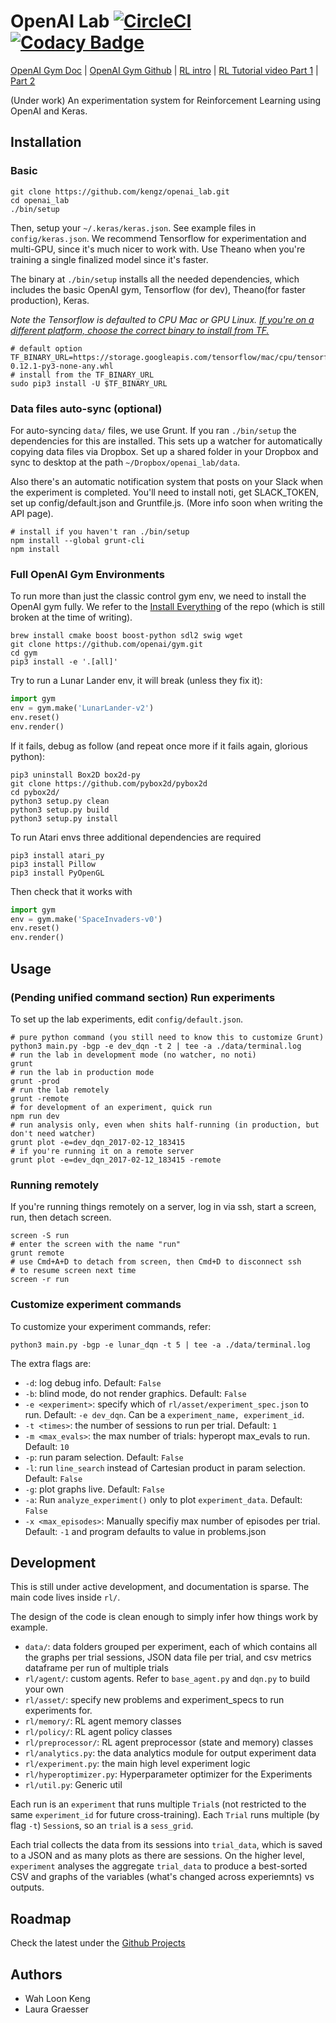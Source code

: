 # OpenAI Lab [![CircleCI](https://circleci.com/gh/kengz/openai_lab.svg?style=shield)](https://circleci.com/gh/kengz/openai_lab) [![Codacy Badge](https://api.codacy.com/project/badge/Grade/a0e6bbbb6c4845ccaab2db9aecfecbb0)](https://www.codacy.com/app/kengzwl/openai_lab?utm_source=github.com&amp;utm_medium=referral&amp;utm_content=kengz/openai_lab&amp;utm_campaign=Badge_Grade)

[OpenAI Gym Doc](https://gym.openai.com/docs) | [OpenAI Gym Github](https://github.com/openai/gym) | [RL intro](https://gym.openai.com/docs/rl) | [RL Tutorial video Part 1](https://youtu.be/qBhLoeijgtA) | [Part 2](https://youtu.be/wNSlZJGdodE)

(Under work) An experimentation system for Reinforcement Learning using OpenAI and Keras.


## Installation

### Basic

```shell
git clone https://github.com/kengz/openai_lab.git
cd openai_lab
./bin/setup
```

Then, setup your `~/.keras/keras.json`. See example files in `config/keras.json`. We recommend Tensorflow for experimentation and multi-GPU, since it's much nicer to work with. Use Theano when you're training a single finalized model since it's faster.

The binary at `./bin/setup` installs all the needed dependencies, which includes the basic OpenAI gym, Tensorflow (for dev), Theano(for faster production), Keras.

*Note the Tensorflow is defaulted to CPU Mac or GPU Linux. [If you're on a different platform, choose the correct binary to install from TF.](https://www.tensorflow.org/get_started/os_setup#pip_installation)*

```shell
# default option
TF_BINARY_URL=https://storage.googleapis.com/tensorflow/mac/cpu/tensorflow-0.12.1-py3-none-any.whl
# install from the TF_BINARY_URL
sudo pip3 install -U $TF_BINARY_URL
```


### Data files auto-sync (optional)

For auto-syncing `data/` files, we use Grunt. If you ran `./bin/setup` the dependencies for this are installed. This sets up a watcher for automatically copying data files via Dropbox. Set up a shared folder in your Dropbox and sync to desktop at the path `~/Dropbox/openai_lab/data`.

Also there's an automatic notification system that posts on your Slack when the experiment is completed. You'll need to install noti, get SLACK_TOKEN, set up config/default.json and Gruntfile.js. (More info soon when writing the API page).

```shell
# install if you haven't ran ./bin/setup
npm install --global grunt-cli
npm install
```


### Full OpenAI Gym Environments

To run more than just the classic control gym env, we need to install the OpenAI gym fully. We refer to the [Install Everything](https://github.com/openai/gym#installing-everything) of the repo (which is still broken at the time of writing).

```shell
brew install cmake boost boost-python sdl2 swig wget
git clone https://github.com/openai/gym.git
cd gym
pip3 install -e '.[all]'
```

Try to run a Lunar Lander env, it will break (unless they fix it):
```python
import gym
env = gym.make('LunarLander-v2')
env.reset()
env.render()
```

If it fails, debug as follow (and repeat once more if it fails again, glorious python):

```shell
pip3 uninstall Box2D box2d-py
git clone https://github.com/pybox2d/pybox2d
cd pybox2d/
python3 setup.py clean
python3 setup.py build
python3 setup.py install
```

To run Atari envs three additional dependencies are required

```shell
pip3 install atari_py
pip3 install Pillow
pip3 install PyOpenGL
```

Then check that it works with
```python
import gym
env = gym.make('SpaceInvaders-v0')
env.reset()
env.render()
```

## Usage

### (Pending unified command section) Run experiments

To set up the lab experiments, edit `config/default.json`.

```shell
# pure python command (you still need to know this to customize Grunt)
python3 main.py -bgp -e dev_dqn -t 2 | tee -a ./data/terminal.log
# run the lab in development mode (no watcher, no noti)
grunt
# run the lab in production mode
grunt -prod
# run the lab remotely
grunt -remote
# for development of an experiment, quick run
npm run dev
# run analysis only, even when shits half-running (in production, but don't need watcher)
grunt plot -e=dev_dqn_2017-02-12_183415
# if you're running it on a remote server
grunt plot -e=dev_dqn_2017-02-12_183415 -remote
```

### Running remotely

If you're running things remotely on a server, log in via ssh, start a screen, run, then detach screen.

```shell
screen -S run
# enter the screen with the name "run"
grunt remote
# use Cmd+A+D to detach from screen, then Cmd+D to disconnect ssh
# to resume screen next time
screen -r run
```

### Customize experiment commands

To customize your experiment commands, refer:

```shell
python3 main.py -bgp -e lunar_dqn -t 5 | tee -a ./data/terminal.log
```

The extra flags are:

- `-d`: log debug info. Default: `False`
- `-b`: blind mode, do not render graphics. Default: `False`
- `-e <experiment>`: specify which of `rl/asset/experiment_spec.json` to run. Default: `-e dev_dqn`. Can be a `experiment_name, experiment_id`.
- `-t <times>`: the number of sessions to run per trial. Default: `1`
- `-m <max_evals>`: the max number of trials: hyperopt max_evals to run. Default: `10`
- `-p`: run param selection. Default: `False`
- `-l`: run `line_search` instead of Cartesian product in param selection. Default: `False`
- `-g`: plot graphs live. Default: `False`
- `-a`: Run `analyze_experiment()` only to plot `experiment_data`. Default: `False`
- `-x <max_episodes>`: Manually specifiy max number of episodes per trial. Default: `-1` and program defaults to value in problems.json



## Development

This is still under active development, and documentation is sparse. The main code lives inside `rl/`.

The design of the code is clean enough to simply infer how things work by example.

- `data/`: data folders grouped per experiment, each of which contains all the graphs per trial sessions, JSON data file per trial, and csv metrics dataframe per run of multiple trials
- `rl/agent/`: custom agents. Refer to `base_agent.py` and `dqn.py` to build your own
- `rl/asset/`: specify new problems and experiment_specs to run experiments for.
- `rl/memory/`: RL agent memory classes
- `rl/policy/`: RL agent policy classes
- `rl/preprocessor/`: RL agent preprocessor (state and memory) classes
- `rl/analytics.py`: the data analytics module for output experiment data
- `rl/experiment.py`: the main high level experiment logic
- `rl/hyperoptimizer.py`: Hyperparameter optimizer for the Experiments
- `rl/util.py`: Generic util

Each run is an `experiment` that runs multiple `Trial`s (not restricted to the same `experiment_id` for future cross-training). Each `Trial` runs multiple (by flag `-t`) `Session`s, so an `trial` is a `sess_grid`.

Each trial collects the data from its sessions into `trial_data`, which is saved to a JSON and as many plots as there are sessions. On the higher level, `experiment` analyses the aggregate `trial_data` to produce a best-sorted CSV and graphs of the variables (what's changed across experiemnts) vs outputs.


## Roadmap

Check the latest under the [Github Projects](https://github.com/kengz/openai_lab/projects)

## Authors

- Wah Loon Keng
- Laura Graesser
